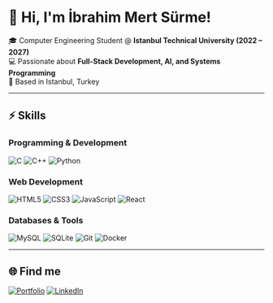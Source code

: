 # 👋 Hi, I'm İbrahim Mert Sürme!  

🎓 Computer Engineering Student @ **Istanbul Technical University (2022 – 2027)**  
💻 Passionate about **Full-Stack Development, AI, and Systems Programming**  
📍 Based in Istanbul, Turkey  

---

## ⚡ Skills

### Programming & Development
![C](https://img.shields.io/badge/C-00599C?style=for-the-badge&logo=c&logoColor=white) ![C++](https://img.shields.io/badge/C++-00599C?style=for-the-badge&logo=cplusplus&logoColor=white) ![Python](https://img.shields.io/badge/Python-3776AB?style=for-the-badge&logo=python&logoColor=white)

### Web Development
![HTML5](https://img.shields.io/badge/HTML5-E34F26?style=for-the-badge&logo=html5&logoColor=white) ![CSS3](https://img.shields.io/badge/CSS3-1572B6?style=for-the-badge&logo=css3&logoColor=white) ![JavaScript](https://img.shields.io/badge/JavaScript-F7DF1E?style=for-the-badge&logo=javascript&logoColor=black) ![React](https://img.shields.io/badge/React-20232A?style=for-the-badge&logo=react&logoColor=61DAFB)

### Databases & Tools
![MySQL](https://img.shields.io/badge/MySQL-4479A1?style=for-the-badge&logo=mysql&logoColor=white) ![SQLite](https://img.shields.io/badge/SQLite-07405E?style=for-the-badge&logo=sqlite&logoColor=white) ![Git](https://img.shields.io/badge/Git-F05032?style=for-the-badge&logo=git&logoColor=white) ![Docker](https://img.shields.io/badge/Docker-2496ED?style=for-the-badge&logo=docker&logoColor=white)


---

## 🌐 Find me

[![Portfolio](https://img.shields.io/badge/Portfolio-imSurme-1abc9c?style=for-the-badge&logo=google-chrome&logoColor=white)](https://portfolio-imsurme.vercel.app/) [![LinkedIn](https://img.shields.io/badge/LinkedIn-imSurme-0A66C2?style=for-the-badge&logo=linkedin&logoColor=white)](https://linkedin.com/in/imSurme)

